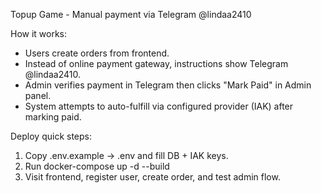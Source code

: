 Topup Game - Manual payment via Telegram @lindaa2410

How it works:
- Users create orders from frontend.
- Instead of online payment gateway, instructions show Telegram @lindaa2410.
- Admin verifies payment in Telegram then clicks "Mark Paid" in Admin panel.
- System attempts to auto-fulfill via configured provider (IAK) after marking paid.

Deploy quick steps:
1. Copy .env.example -> .env and fill DB + IAK keys.
2. Run docker-compose up -d --build
3. Visit frontend, register user, create order, and test admin flow.
